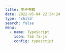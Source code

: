 ```yaml
---
title: 电子书籍
date: 2022-05-04 22:34:24
type: 'child'
search: false
menu:
  - name: TypeScript
    icon: fab fa-js
    config: typescript
---
```

